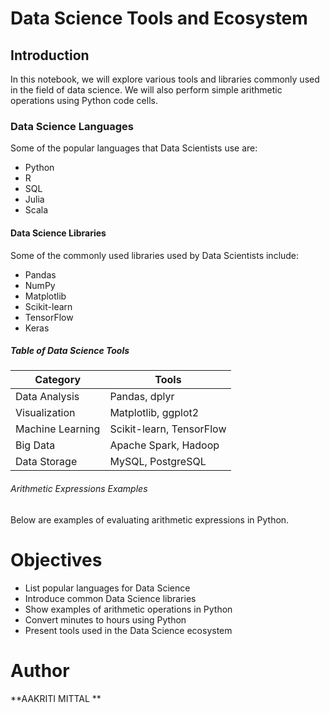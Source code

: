 # Data Science Tools and Ecosystem

## Introduction

In this notebook, we will explore various tools and libraries commonly used in the field of data science. We will also perform simple arithmetic operations using Python code cells.

### Data Science Languages

Some of the popular languages that Data Scientists use are:

- Python
- R
- SQL
- Julia
- Scala

#### Data Science Libraries

Some of the commonly used libraries used by Data Scientists include:

- Pandas
- NumPy
- Matplotlib
- Scikit-learn
- TensorFlow
- Keras

##### Table of Data Science Tools

| Category        | Tools                         |
|----------------|-------------------------------|
| Data Analysis   | Pandas, dplyr                 |
| Visualization   | Matplotlib, ggplot2           |
| Machine Learning| Scikit-learn, TensorFlow      |
| Big Data        | Apache Spark, Hadoop          |
| Data Storage    | MySQL, PostgreSQL             |

###### Arithmetic Expressions Examples

Below are examples of evaluating arithmetic expressions in Python.

# Objectives

- List popular languages for Data Science
- Introduce common Data Science libraries
- Show examples of arithmetic operations in Python
- Convert minutes to hours using Python
- Present tools used in the Data Science ecosystem

# Author

**AAKRITI MITTAL **
